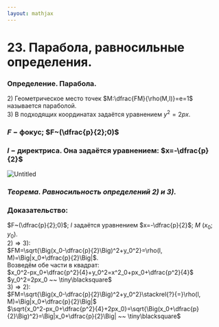 ```yaml
---  
layout: mathjax  
---  
```

  
# 23. Парабола, равносильные определения.  
  
### Определение. Парабола.  
$2)$ Геометрическое место точек $M:\dfrac{FM}{\rho(M,l)}=e=1$ называется параболой.  
$3)$ В подходящих координатах задаётся уравнением $y^2=2px$.  
  
### $F~-~$фокус; $F~(\dfrac{p}{2};0)$  
  
### $l~-~$директриса. Она задаётся уравнением: $x=-\dfrac{p}{2}$  
  
![Untitled](Untitled.png)  
  
### *Теорема. Равносильность определений $2)$ и $3)$.*  
  
### Доказательство:  
$F~(\dfrac{p}{2};0)$; $l$ задаётся уравнением $x=-\dfrac{p}{2}$; $M~(x_0;y_0)$.  
$2)\Rightarrow3)$:  
$FM=\sqrt{\Big(x_0-\dfrac{p}{2}\Big)^2+y_0^2}=\rho(l, M)=\Big|x_0+\dfrac{p}{2}\Big|$.  
Возведём обе части в квадрат:  
$x_0^2-px_0+\dfrac{p^2}{4}+y_0^2=x^2_0+px_0+\dfrac{p^2}{4}$  
$y_0^2=2px_0 ~~ \tiny\blacksquare$  
$3)\Rightarrow2)$:  
$FM=\sqrt{\Big(x_0-\dfrac{p}{2}\Big)^2+y_0^2}\stackrel{?}{=}\rho(l, M)=\Big|x_0+\dfrac{p}{2}\Big|$  
$\sqrt{x_0^2-px_0+\dfrac{p^2}{4}+2px_0}=\sqrt{\Big(x_0+\dfrac{p}{2}\Big)^2}=\Big|x_0+\dfrac{p}{2}\Big| ~~ \tiny\blacksquare$  
